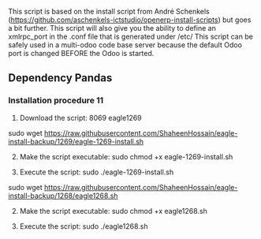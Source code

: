 This script is based on the install script from André Schenkels (https://github.com/aschenkels-ictstudio/openerp-install-scripts)
but goes a bit further. This script will also give you the ability to define an xmlrpc_port in the .conf file that is generated under /etc/
This script can be safely used in a multi-odoo code base server because the default Odoo port is changed BEFORE the Odoo is started.


<h2>Dependency Pandas </h2>

<h3>Installation procedure 11</h3>

1. Download the script: 8069 eagle1269

sudo wget https://raw.githubusercontent.com/ShaheenHossain/eagle-install-backup/1269/eagle-1269-install.sh

2. Make the script executable:
sudo chmod +x eagle-1269-install.sh

3. Execute the script:
sudo ./eagle-1269-install.sh


sudo wget https://raw.githubusercontent.com/ShaheenHossain/eagle-install-backup/1268/eagle1268.sh

2. Make the script executable:
sudo chmod +x eagle1268.sh

3. Execute the script:
sudo ./eagle1268.sh
```
